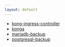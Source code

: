 ```yaml
---
layout: default
---
```


 * [kong-ingress-controller](https://github.com/WildBeavers/beaver-helm-charts/tree/master/charts/kong-ingress-controller/)
 * [konga](https://github.com/WildBeavers/beaver-helm-charts/tree/master/charts/konga/)
 * [mariadb-backup](https://github.com/WildBeavers/beaver-helm-charts/tree/master/charts/mariadb-backup/)
 * [postgresql-backup](https://github.com/WildBeavers/beaver-helm-charts/tree/master/charts/postgresql-backup/)
